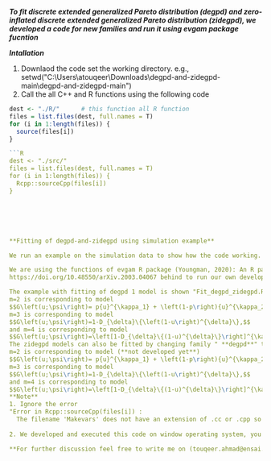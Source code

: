 **_To fit discrete extended generalized Pareto distribution (degpd) and zero-inflated discrete extended generalized Pareto distribution (zidegpd), we developed a code for new families and run it using evgam package fucntion_**

**_Intallation_**
1. Downlaod the code set the working directory. e.g., setwd("C:\Users\atouqeer\Downloads\degpd-and-zidegpd-main\degpd-and-zidegpd-main")
2. Call the all C++ and R functions using the following code

```R
dest <- "./R/"      # this function all R function 
files = list.files(dest, full.names = T)
for (i in 1:length(files)) {
  source(files[i])
}

```R
dest <- "./src/"  
files = list.files(dest, full.names = T)
for (i in 1:length(files)) {
  Rcpp::sourceCpp(files[i])
}






**Fitting of degpd-and-zidegpd using simulation example**

We run an example on the simulation data to show how the code working. The "Fit_degpd_zidegpd.R" file simulated the data and fit simply discrete extended generalized Pareto distribution (degpd) and zero-inflated discrete extended generalized Pareto distribution (zidegpd) with thier GAM forms as well. These models are proposed in the paper "Ahmad, T., Gaetan, C., & Naveau, P. (2023). An extended generalized Pareto regression model for count data".

We are using the functions of evgam R package (Youngman, 2020): An R package for Generalized Additive Extreme Value Models. 
https://doi.org/10.48550/arXiv.2003.04067 behind to run our own developed R code.

The example with fitting of degpd 1 model is shown "Fit_degpd_zidegpd.R" code. The other degpd 2, 3 and 4 models can be fitted by changing m. In the code, the m=1 is corresponding to model $$G\left(u; \psi\right)={u}^{\kappa},$$
m=2 is corresponding to model
$$G\left(u;\psi\right)= p{u}^{\kappa_1} + \left(1-p\right){u}^{\kappa_2},$$
m=3 is corresponding to model
$$G\left(u;\psi\right)=1-D_{\delta}\{\left(1-u\right)^{\delta}\},$$
and m=4 is corresponding to model
$$G\left(u;\psi\right)=\left[1-D_{\delta}\{(1-u)^{\delta}\}\right]^{\kappa/2}$$
The zidegpd models can also be fitted by changing family " **degpd**" to "**zidegpd**" and by changing **m**. The m=1 is corresponding to model $$G\left(u; \psi\right)={u}^{\kappa},$$
m=2 is corresponding to model (**not developed yet**)
$$G\left(u;\psi\right)= p{u}^{\kappa_1} + \left(1-p\right){u}^{\kappa_2},$$
m=3 is corresponding to model
$$G\left(u;\psi\right)=1-D_{\delta}\{\left(1-u\right)^{\delta}\},$$
and m=4 is corresponding to model
$$G\left(u;\psi\right)=\left[1-D_{\delta}\{(1-u)^{\delta}\}\right]^{\kappa/2}$$
**Note** 
1. Ignore the error
"Error in Rcpp::sourceCpp(files[i]) : 
  The filename 'Makevars' does not have an extension of .cc or .cpp so cannot be compiled." The code is working correctly, this error appearing from evgam package code, we are using some function behind from evgam. Surely, we will introduce our proposed models as new families in evgam.
  
2. We developed and executed this code on window operating system, you may face problem when you excute on MAC, we will try to check the code on MAC also, and provide the piece of code as soon as posible.    

**For further discussion feel free to write me on (touqeer.ahmad@ensai.fr)**
 

